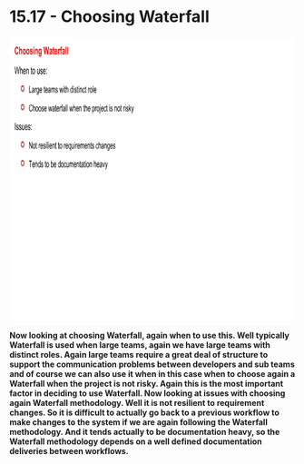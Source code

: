 # 15.17 - Choosing Waterfall

<img src="/images/15_17_01.jpg" width="800" height="500">

**Now looking at choosing Waterfall, again when to use this. Well typically Waterfall is used when large teams, again we have large teams with distinct roles. Again large teams require a great deal of structure to support the communication problems between developers and sub teams and of course we can also use it when in this case when to choose again a Waterfall when the project is not risky. Again this is the most important factor in deciding to use Waterfall. Now looking at issues with choosing again Waterfall methodology. Well it is not resilient to requirement changes. So it is difficult to actually go back to a previous workflow to make changes to the system if we are again following the Waterfall methodology. And it tends actually to be documentation heavy, so the Waterfall methodology depends on a well defined documentation deliveries between workflows.**